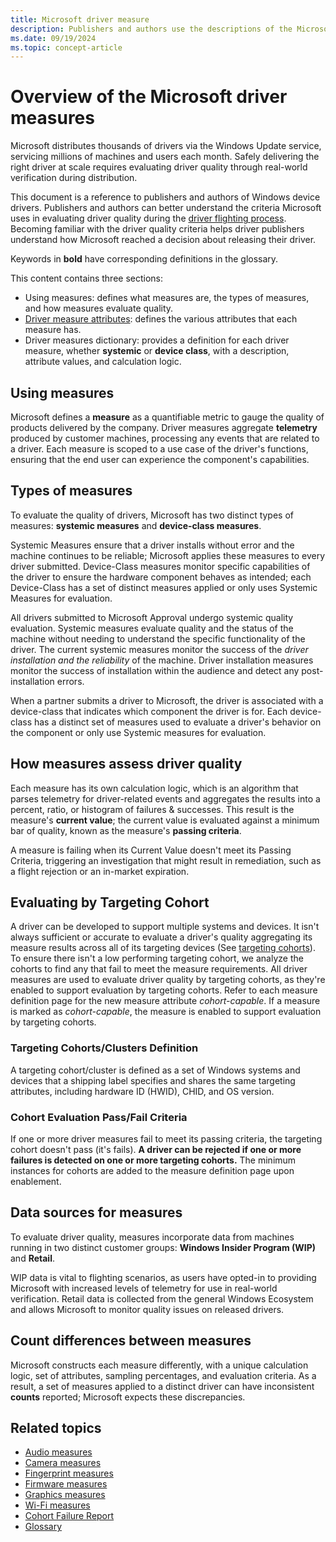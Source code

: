 ```yaml
---
title: Microsoft driver measure
description: Publishers and authors use the descriptions of the Microsoft driver measures to better understand the criteria Microsoft uses in evaluating driver quality during driver flighting.
ms.date: 09/19/2024
ms.topic: concept-article
---
```


# Overview of the Microsoft driver measures

Microsoft distributes thousands of drivers via the Windows Update service, servicing millions of machines and users each month. Safely delivering the right driver at scale requires evaluating driver quality through real-world verification during distribution.

This document is a reference to publishers and authors of Windows device drivers. Publishers and authors can better understand the criteria Microsoft uses in evaluating driver quality during the [driver flighting process](./driver-flighting.md). Becoming familiar with the driver quality criteria helps driver publishers understand how Microsoft reached a decision about releasing their driver.

Keywords in **bold** have corresponding definitions in the glossary.

This content contains three sections:

- Using measures: defines what measures are, the types of measures, and how measures evaluate quality.
- [Driver measure attributes](measure-attributes.md): defines the various attributes that each measure has.
- Driver measures dictionary: provides a definition for each driver measure, whether **systemic** or **device class**, with a description, attribute values, and calculation logic.

## Using measures

Microsoft defines a **measure** as a quantifiable metric to gauge the quality of products delivered by the company. Driver measures aggregate **telemetry** produced by customer machines, processing any events that are related to a driver. Each measure is scoped to a use case of the driver's functions, ensuring that the end user can experience the component's capabilities.

## Types of measures

To evaluate the quality of drivers, Microsoft has two distinct types of measures: **systemic measures** and **device-class measures**.

Systemic Measures ensure that a driver installs without error and the machine continues to be reliable; Microsoft applies these measures to every driver submitted. Device-Class measures monitor specific capabilities of the driver to ensure the hardware component behaves as intended; each Device-Class has a set of distinct measures applied or only uses Systemic Measures for evaluation.

All drivers submitted to Microsoft Approval undergo systemic quality evaluation. Systemic measures evaluate quality and the status of the machine without needing to understand the specific functionality of the driver. The current systemic measures monitor the success of the *driver installation and the reliability* of the machine. Driver installation measures monitor the success of installation within the audience and detect any post-installation errors.

When a partner submits a driver to Microsoft, the driver is associated with a device-class that indicates which component the driver is for. Each device-class has a distinct set of measures used to evaluate a driver's behavior on the component or only use Systemic measures for evaluation.

## How measures assess driver quality

Each measure has its own calculation logic, which is an algorithm that parses telemetry for driver-related events and aggregates the results into a percent, ratio, or histogram of failures & successes. This result is the measure's **current value**; the current value is evaluated against a minimum bar of quality, known as the measure's **passing criteria**.

A measure is failing when its Current Value doesn't meet its Passing Criteria, triggering an investigation that might result in remediation, such as a flight rejection or an in-market expiration.

## Evaluating by Targeting Cohort

A driver can be developed to support multiple systems and devices. It isn't always sufficient or accurate to evaluate a driver's quality aggregating its measure results across all of its targeting devices (See [targeting cohorts](#targeting-cohortsclusters-definition)). To ensure there isn't a low performing targeting cohort, we analyze the cohorts to find any that fail to meet the measure requirements. All driver measures are used to evaluate driver quality by targeting cohorts, as they're enabled to support evaluation by targeting cohorts. Refer to each measure definition page for the new measure attribute *cohort-capable*. If a measure is marked as *cohort-capable*, the measure is enabled to support evaluation by targeting cohorts.

### Targeting Cohorts/Clusters Definition

A targeting cohort/cluster is defined as a set of Windows systems and devices that a shipping label specifies and shares the same targeting attributes, including hardware ID (HWID), CHID, and OS version.

### Cohort Evaluation Pass/Fail Criteria

If one or more driver measures fail to meet its passing criteria, the targeting cohort doesn't pass (it's fails). **A driver can be rejected if one or more failures is detected on one or more targeting cohorts.**  The minimum instances for cohorts are added to the measure definition page upon enablement.

## Data sources for measures

To evaluate driver quality, measures incorporate data from machines running in two distinct customer groups: **Windows Insider Program (WIP)** and **Retail**.

WIP data is vital to flighting scenarios, as users have opted-in to providing Microsoft with increased levels of telemetry for use in real-world verification. Retail data is collected from the general Windows Ecosystem and allows Microsoft to monitor quality issues on released drivers.

## Count differences between measures

Microsoft constructs each measure differently, with a unique calculation logic, set of attributes, sampling percentages, and evaluation criteria. As a result, a set of measures applied to a distinct driver can have inconsistent **counts** reported; Microsoft expects these discrepancies.

## Related topics

- [Audio measures](audio-measures.md)
- [Camera measures](camera-measures.md)
- [Fingerprint measures](fingerprint-measures.md)
- [Firmware measures](firmware-measures.md)
- [Graphics measures](graphics-measures.md)
- [Wi-Fi measures](wi-fi-measures.md)
- [Cohort Failure Report](IDR-cohort-report.md)
- [Glossary](measures-glossary.md)
